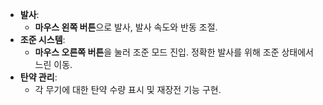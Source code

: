 - **발사**:
    - **마우스 왼쪽 버튼**으로 발사, 발사 속도와 반동 조절.
- **조준 시스템**:
    - **마우스 오른쪽 버튼**을 눌러 조준 모드 진입. 정확한 발사를 위해 조준 상태에서 느린 이동.
- **탄약 관리**:
    - 각 무기에 대한 탄약 수량 표시 및 재장전 기능 구현.